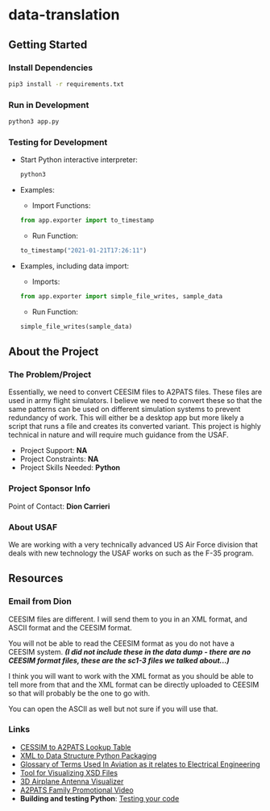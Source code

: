 # data-translation

## Getting Started

### Install Dependencies

```bash
pip3 install -r requirements.txt
```

### Run in Development

```bash
python3 app.py
```

### Testing for Development

* Start Python interactive interpreter:

  ```bash
  python3
  ```

* Examples:

  * Import Functions:
  
  ```python
  from app.exporter import to_timestamp
  ```

  * Run Function:
  
  ```python
  to_timestamp("2021-01-21T17:26:11")
  ```

* Examples, including data import:

  * Imports:
  
  ```python
  from app.exporter import simple_file_writes, sample_data
  ```

  * Run Function:
  
  ```python
  simple_file_writes(sample_data)
  ```

## About the Project

### The Problem/Project

Essentially, we need to convert CEESIM files to A2PATS files. These files are used in army flight simulators. I believe we need to convert these so that the same patterns can be used on different simulation systems to prevent redundancy of work. This will either be a desktop app but more likely a script that runs a file and creates its converted variant. This project is highly technical in nature and will require much guidance from the USAF.

* Project Support: **NA**
* Project Constraints: **NA**
* Project Skills Needed: **Python**

### Project Sponsor Info

Point of Contact: **Dion Carrieri**

### About USAF

We are working with a very technically advanced US Air Force division that deals with new technology the USAF works on such as the F-35 program.

## Resources

### Email from Dion

CEESIM files are different. I will send them to you in an XML format, and ASCII format and the CEESIM format.

You will not be able to read the CEESIM format as you do not have a CEESIM system. __*(I did not include these in the data dump - there are no CEESIM format files, these are the sc1-3 files we talked about...)*__

I think you will want to work with the XML format as you should be able to tell more from that and the XML format can be directly uploaded to CEESIM so that will probably be the one to go with.

You can open the ASCII as well but not sure if you will use that.

### Links

* [CESSIM to A2PATS Lookup Table](https://docs.google.com/spreadsheets/d/1ENsy1Ia1xtXSf6RaxW97A5YNb0TnNML9w7mTQQ_rxl8/edit#gid=0)
* [XML to Data Structure Python Packaging](http://pyxb.sourceforge.net/)
* [Glossary of Terms Used In Aviation as it relates to Electrical Engineering](https://www.radartutorial.eu/index.en.html)
* [Tool for Visualizing XSD Files](http://visualxsd.com/)
* [3D Airplane Antenna Visualizer](https://www.youtube.com/watch?v=jtxXOfzPdK4&ab_channel=TheVindicators)
* [A2PATS Family Promotional Video](https://www.youtube.com/watch?v=xBHQJwdqe58&ab_channel=textronsystems)
* **Building and testing Python**: [Testing your code](https://docs.github.com/en/actions/guides/building-and-testing-python#testing-your-code)
